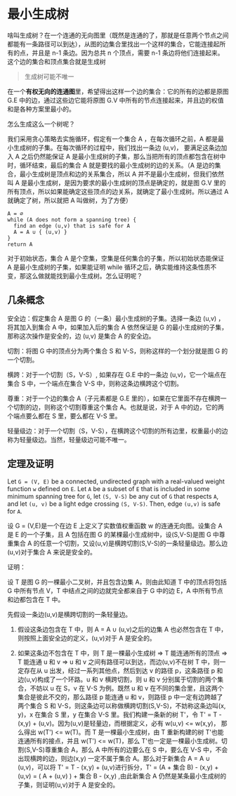 # 最小生成树

啥叫生成树？在一个连通的无向图里（既然是连通的了，那就是任意两个节点之间都能有一条路径可以到达），从图的边集合里找出一个这样的集合，它能连接起所有的点，并且是 n-1 条边。因为总共 n 个顶点，需要 n-1 条边将他们连接起来。这个边的集合和顶点集合就是生成树 

> 生成树可能不唯一

在一个**有权无向的连通图**里，希望得出这样一个边的集合：它的所有的边都是原图 G.E 中的边，通过这些边它能将原图 G.V 中所有的节点连接起来，并且边的权值和是各种方案里最小的。

怎么生成这么一个树呢？

我们采用贪心策略去实施循环，假定有一个集合 A ，在每次循环之前，A 都是最小生成树的子集。在每次循环的过程中，我们找出一条边 (u,v)， 要满足这条边加入 A 之后仍然能保证 A 是最小生成树的子集，那么当把所有的顶点都包含在树中时，循环结束，最后的集合 A 就是要找的最小生成树的边的关系。（A 是边的集合，最小生成树是顶点和边的关系集合，所以 A 并不是最小生成树，但我们依然叫 A 是最小生成树，是因为要求的最小生成树的顶点是确定的，就是图 G.V 里的所有顶点，所以如果能确定这些顶点的边关系，就确定了最小生成树。所以通过 A 就确定了树，所以就把 A 叫做树，为了方便）

```
A = ∅
while (A does not form a spanning tree) {
  find an edge (u,v) that is safe for A
  A = A ∪ { (u,v) }
}
return A
```

对于初始状态，集合 A 是个空集，空集是任何集合的子集，所以初始状态能保证 A 是最小生成树的子集，如果能证明 while 循环之后，确实能维持这条性质不变，那这么做就能找到最小生成树。怎么证明呢？

## 几条概念

安全边：假定集合 A 是图 G 的（一条）最小生成树的子集。选择一条边 (u,v) ，将其加入到集合 A 中，如果加入后的集合 A 依然保证是 G 的最小生成树的子集，那称这次操作是安全的，边 (u,v) 是集合 A 的安全边。

切割：将图 G 中的顶点分为两个集合 S 和 V-S，则称这样的一个划分就是图 G 的一个切割。

横跨：对于一个切割（S，V-S）, 如果存在 G.E 中的一条边 (u,v)，它一个端点在集合 S 中，一个端点在集合 V-S 中，则称这条边横跨这个切割。

尊重：对于一个边的集合 A（子元素都是 G.E 里的），如果在它里面不存在横跨一个切割的边，则称这个切割尊重这个集合 A。也就是说，对于 A 中的边，它的两个端点要么都在 S 里，要么都在 V-S 里。

轻量级边：对于一个切割（S，V-S），在横跨这个切割的所有边里，权重最小的边称为轻量级边。当然，轻量级边可能不唯一。

## 定理及证明

Let `G = (V, E)` be a connected, undirected graph with a real-valued weight function `w` defined on `E`. Let `A` be a subset of `E` that is included in some minimum spanning tree for `G`, let `(S, V-S)` be any cut of `G` that respects `A`, and let `(u, v)` be a light edge crossing `(S, V-S)`. Then, edge `(u,v)` is safe for `A`.

设 G = (V,E)是一个在边 E 上定义了实数值权重函数 w 的连通无向图。设集合 A 是 E 的一个子集，且 A 包括在图 G 的某棵最小生成树中，设(S,V-S)是图 G 中尊重集合 A 的任意一个切割，又设(u,v)是横跨切割(S,V-S)的一条轻量级边。那么边(u,v)对于集合 A 来说是安全的。

证明：

设 T 是图 G 的一棵最小二叉树，并且包含边集 A，则由此知道 T 中的顶点将包括 G 中所有节点 V，T 中结点之间的边就完全都来自于 G 中的边 E，A 中所有节点和边都包含在 T 中。

先假设一条边(u,v)是横跨切割的一条轻量边。

1. 假设这条边包含在 T 中，则 A = A ∪ (u,v)之后的边集 A 也必然包含在 T 中，则按照上面安全边的定义，(u,v)对于 A 是安全的。

2. 如果这条边不包含在 T 中，则 T 是一棵最小生成树 => T 能连通所有的顶点 => T 能连通 u 和 v => u 和 v 之间有路径可以到达，而边(u,v)不在树 T 中，则一定存在从 u 出发，经过一系列其他点，然后到达 v 的路径 p，这条路径 p 和边(u,v)构成了一个环路。u 和 v 横跨切割，则 u 和 v 分别属于切割的两个集合，不妨以 u 在 S，v 在 V-S 为例。既然 u 和 v 在不同的集合里，且这两个集合是彼此不交的，那么路径 p 能连通 u 和 v，则路径 p 中一定有边跨越了两个集合 S 和 V-S，则这条边可以称做横跨切割(S,V-S)，不妨称这条边叫(x, y)，x 在集合 S 里，y 在集合 V-S 里。我们构建一条新的树 T'，令 T' = T - (x,y) + (u,v)。因为(u,v)是轻量边，而根据定义，必有 w(u,v) <= w(x,y)， 那么得出 w(T') <= w(T)。而 T 是一棵最小生成树，由 T 重新构建的树 T'也能连通所有的接点，并且 w(T') <= w(T)，那么 T'也一定是一棵最小生成树。切割(S,V-S)尊重集合 A，那么 A 中所有的边要么在 S 中，要么在 V-S 中，不会出现横跨的边，则边(x,y) 一定不属于集合 A。那么对于新集合 A = A ∪ (u,v)，可以将 T' = T - (x,y) + (u,v)进行拆分，T' = (A + 集合 B) - (x,y) + (u,v) = ( A + (u,v) ) + 集合 B - (x,y) ,由此新集合 A 仍然是某条最小生成树的子集，则证明(u,v)对于 A 是安全的。

